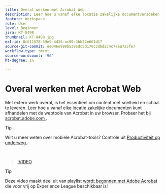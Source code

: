 ```yaml
---
title: Overal werken met Acrobat Web
description: Leer hoe u vanaf elke locatie zakelijke documentverzoeken kunt verwerken met de Acrobat-webtools in uw browser
feature: Workspace
role: User
level: Beginner
jira: KT-8498
thumbnail: KT-8498.jpg
exl-id: 8c611578-59e9-4438-ac99-3bb22e661d17
source-git-commit: ee046e998b5396dc5d170c3dbd2c4c77ea725fe7
workflow-type: tm+mt
source-wordcount: '96'
ht-degree: 1%

---
```


# Overal werken met Acrobat Web

Met extern werk overal, is het essentieel om content met snelheid en schaal te leveren. Leer hoe u vanaf elke locatie zakelijke documenten kunt afhandelen met de webtools van Acrobat in uw browser. Probeer het bij [ acrobat.adobe.com ](https://acrobat.adobe.com/nl/nl).

>[!TIP]
>
>Wilt u meer weten over mobiele Acrobat-tools? Controle uit [ Productiviteit op onderweg ](productivity.md).

<br>

>[!VIDEO](https://video.tv.adobe.com/v/337436?enablevpops&quality=12&learn=on&hidetitle=true)

>[!TIP]
>
>Deze video maakt deel uit van playlist [ wordt begonnen met Adobe Acrobat ](https://experienceleague.adobe.com/en/playlists/acrobat-get-started-business-users) die voor vrij op Experience League beschikbaar is!
